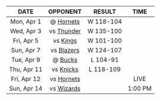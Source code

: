 |    DATE     |              OPPONENT              |  RESULT   |  TIME   |
|:-----------:|:----------------------------------:|:---------:|:-------:|
| Mon, Apr 1  |  @ [Hornets](/r/CharlotteHornets)  | W 118-104 |         |
| Wed, Apr 3  |      vs [Thunder](/r/Thunder)      | W 135-100 |         |
| Fri, Apr 5  |        vs [Kings](/r/kings)        | W 101-100 |         |
| Sun, Apr 7  |      vs [Blazers](/r/ripcity)      | W 124-107 |         |
| Tue, Apr 9  |       @ [Bucks](/r/MkeBucks)       | L 104-91  |         |
| Thu, Apr 11 |      vs [Knicks](/r/NYKnicks)      | L 118-109 |         |
| Fri, Apr 12 | vs [Hornets](/r/CharlotteHornets)  |           |  LIVE   |
| Sun, Apr 14 | vs [Wizards](/r/washingtonwizards) |           | 1:00 PM |